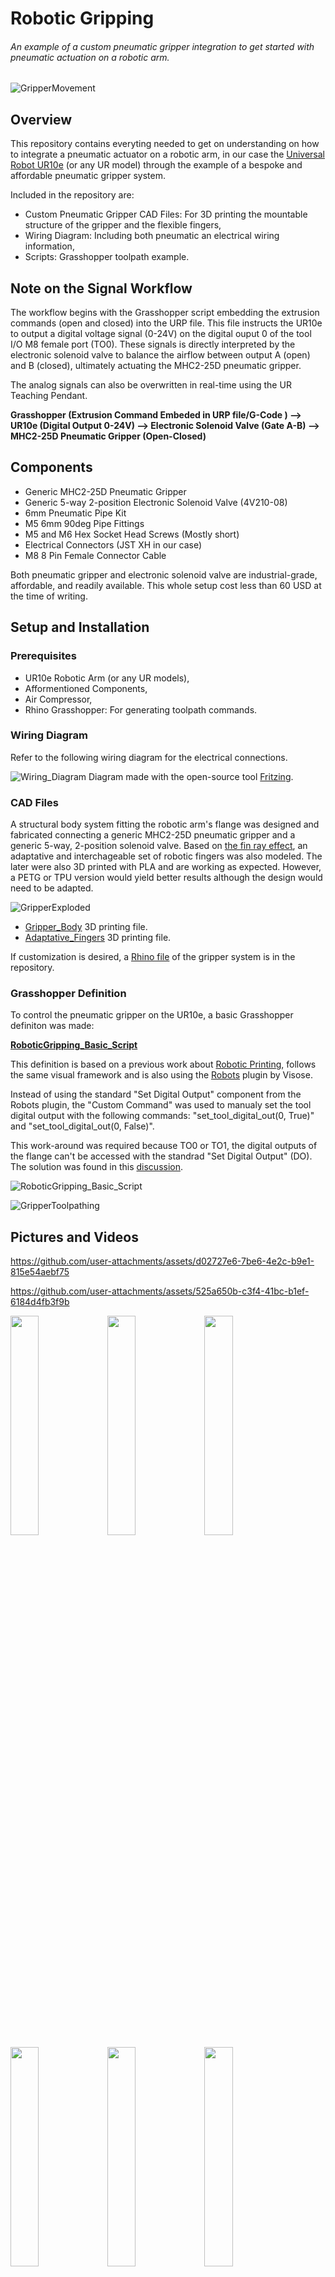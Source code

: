 # Robotic Gripping
###### An example of a custom pneumatic gripper integration to get started with pneumatic actuation on a robotic arm.

![GripperMovement](Pictures/GripperMovment.jpg)

## Overview
This repository contains everyting needed to get on understanding on how to integrate a pneumatic actuator on a robotic arm, in our case the [Universal Robot UR10e](https://www.universal-robots.com/products/ur10-robot/) (or any UR model) through the example of a bespoke and affordable pneumatic gripper system.

Included in the repository are:

- Custom Pneumatic Gripper CAD Files: For 3D printing the mountable structure of the gripper and the flexible fingers,
- Wiring Diagram: Including both pneumatic an electrical wiring information,
- Scripts: Grasshopper toolpath example.

## Note on the Signal Workflow

The workflow begins with the Grasshopper script embedding the extrusion commands (open and closed) into the URP file. This file instructs the UR10e to output a digital voltage signal (0-24V) on the digital ouput 0 of the tool I/O M8 female port (TO0). These signals is directly interpreted by the electronic solenoid valve to balance the airflow between output A (open) and B (closed), ultimately actuating the MHC2-25D pneumatic gripper.

The analog signals can also be overwritten in real-time using the UR Teaching Pendant.

**Grasshopper (Extrusion Command Embeded in URP file/G-Code ) ⟶ UR10e (Digital Output 0-24V) ⟶ Electronic Solenoid Valve (Gate A-B) ⟶ MHC2-25D Pneumatic Gripper (Open-Closed)**

## Components

- Generic MHC2-25D Pneumatic Gripper
- Generic 5-way 2-position Electronic Solenoid Valve (4V210-08)
- 6mm Pneumatic Pipe Kit 
- M5 6mm 90deg Pipe Fittings
- M5 and M6 Hex Socket Head Screws (Mostly short)
- Electrical Connectors (JST XH in our case)
- M8 8 Pin Female Connector Cable

Both pneumatic gripper and electronic solenoid valve are industrial-grade, affordable, and readily available.
This whole setup cost less than 60 USD at the time of writing.

## Setup and Installation

### Prerequisites

- UR10e Robotic Arm (or any UR models),
- Afformentioned Components,
- Air Compressor,
- Rhino Grasshopper: For generating toolpath commands.

### Wiring Diagram

Refer to the following wiring diagram for the electrical connections.

![Wiring_Diagram](Wiring_Diagram/Wiring_Diagram.svg)
Diagram made with the open-source tool [Fritzing](https://fritzing.org/).

### CAD Files

A structural body system fitting the robotic arm's flange was designed and fabricated connecting a generic MHC2-25D pneumatic gripper and a generic 5-way, 2-position solenoid valve. Based on [the fin ray effect](https://doi.org/10.1007/s40430-024-04957-0), an adaptative and interchageable set of robotic fingers was also modeled.
The later were also 3D printed with PLA and are working as expected. However, a PETG or TPU version would yield better results although the design would need to be adapted.

![GripperExploded](Pictures/GripperExploded.jpg)

- [Gripper_Body](CAD/Gripper_Body.stl) 3D printing file.
- [Adaptative_Fingers](CAD/Adaptative_Fingers.stl) 3D printing file.

If customization is desired, a [Rhino file](CAD/Pneumatic_Gripper_System.3dm) of the gripper system is in the repository.

### Grasshopper Definition

To control the pneumatic gripper on the UR10e, a basic Grasshopper definiton was made: 

**[RoboticGripping_Basic_Script](Script/RoboticGripping_Basic_Script.gh)**

This definition is based on a previous work about [Robotic Printing](https://github.com/cxlso/Robotic_Printing), follows the same visual framework and is also using the [Robots](https://www.food4rhino.com/en/app/robots) plugin by Visose.

Instead of using the standard "Set Digital Output" component from the Robots plugin, the "Custom Command" was used to manualy set the tool digital output with the following commands: "set_tool_digital_out(0, True)" and "set_tool_digital_out(0, False)". 

This work-around was required because TO0 or TO1, the digital outputs of the flange can't be accessed with the standrad "Set Digital Output" (DO). The solution was found in this [discussion](https://github.com/visose/Robots/discussions/222).

![RoboticGripping_Basic_Script](Script/RoboticGripping_Basic_Script.jpg)

![GripperToolpathing](Pictures/GripperToolpathing.jpg)

## Pictures and Videos

https://github.com/user-attachments/assets/d02727e6-7be6-4e2c-b9e1-815e54aebf75

https://github.com/user-attachments/assets/525a650b-c3f4-41bc-b1ef-6184d4fb3f9b


<img src="https://github.com/cxlso/Robotic_Gripping/blob/main/Pictures/Gripper-1.jpg" width="30%"></img> <img src="https://github.com/cxlso/Robotic_Gripping/blob/main/Pictures/Gripper-3.jpg" width="30%"></img> <img src="https://github.com/cxlso/Robotic_Gripping/blob/main/Pictures/Gripper-6.jpg" width="30%"></img> <img src="https://github.com/cxlso/Robotic_Gripping/blob/main/Pictures/Gripper-4.jpg" width="30%"></img> <img src="https://github.com/cxlso/Robotic_Gripping/blob/main/Pictures/Gripper-5.jpg" width="30%"></img> <img src="https://github.com/cxlso/Robotic_Gripping/blob/main/Pictures/Gripper-7.jpg" width="30%"></img> 

## Contributing

Contributions are welcome! Please submit a pull request or open an issue to discuss any changes or improvements.

## License

[![CC BY-NC-SA 4.0][cc-by-nc-sa-shield]][cc-by-nc-sa]

This work is licensed under a
[Creative Commons Attribution-NonCommercial-ShareAlike 4.0 International License][cc-by-nc-sa].

[![CC BY-NC-SA 4.0][cc-by-nc-sa-image]][cc-by-nc-sa]

[cc-by-nc-sa]: http://creativecommons.org/licenses/by-nc-sa/4.0/
[cc-by-nc-sa-image]: https://licensebuttons.net/l/by-nc-sa/4.0/88x31.png
[cc-by-nc-sa-shield]: https://img.shields.io/badge/License-CC%20BY--NC--SA%204.0-lightgrey.svg

## Acknowledgements

This project was developed on my own initiative at the [School of Architecture of Florida Atlantic University](https://www.fau.edu/artsandletters/architecture/) within the Environmental Design and Natural Materials lab, directed by Shermeen Yousif.
